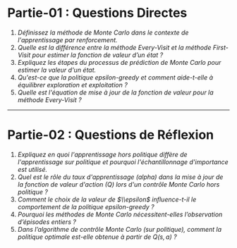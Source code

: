 # **Partie-01 : Questions Directes**


1. *Définissez la méthode de Monte Carlo dans le contexte de l'apprentissage par renforcement.*
2. *Quelle est la différence entre la méthode Every-Visit et la méthode First-Visit pour estimer la fonction de valeur d’un état ?*
3. *Expliquez les étapes du processus de prédiction de Monte Carlo pour estimer la valeur d'un état.*
4. *Qu'est-ce que la politique epsilon-greedy et comment aide-t-elle à équilibrer exploration et exploitation ?*
5. *Quelle est l'équation de mise à jour de la fonction de valeur pour la méthode Every-Visit ?*

---

# **Partie-02 : Questions de Réflexion**


1. *Expliquez en quoi l'apprentissage hors politique diffère de l'apprentissage sur politique et pourquoi l'échantillonnage d'importance est utilisé.*
2. *Quel est le rôle du taux d'apprentissage (alpha) dans la mise à jour de la fonction de valeur d'action (Q) lors d'un contrôle Monte Carlo hors politique ?*
3. *Comment le choix de la valeur de $\\epsilon$ influence-t-il le comportement de la politique epsilon-greedy ?*
4. *Pourquoi les méthodes de Monte Carlo nécessitent-elles l’observation d’épisodes entiers ?*
5. *Dans l’algorithme de contrôle Monte Carlo (sur politique), comment la politique optimale est-elle obtenue à partir de $Q(s, a)$ ?*
